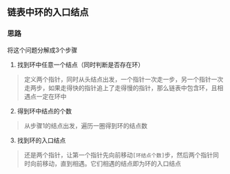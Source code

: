 ## 链表中环的入口结点

### 思路

将这个问题分解成3个步骤

1. 找到环中任意一个结点（同时判断是否存在环）

> 定义两个指针，同时从头结点出发，一个指针一次走一步，另一个指针一次走两步，如果走得快的指针追上了走得慢的指针，那么链表中包含环，且相遇点一定在环中

2. 得到环中结点的个数

> 从步骤1的结点出发，遍历一圈得到环的结点数

3. 找到环的入口结点

>还是两个指针，让第一个指针先向前移动`[环结点个数]`步，然后两个指针同时向前移动，直到相遇。它们相遇的结点即为环的入口结点